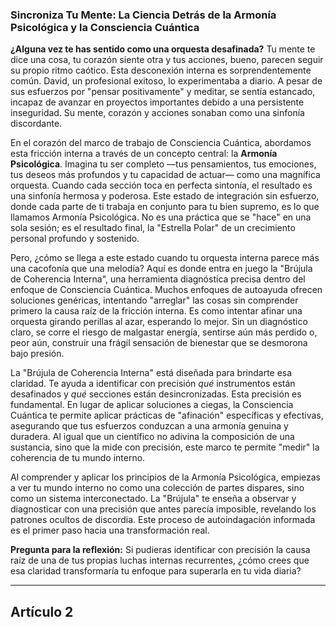 ### Sincroniza Tu Mente: La Ciencia Detrás de la Armonía Psicológica y la Consciencia Cuántica
**¿Alguna vez te has sentido como una orquesta desafinada?** Tu mente te dice una cosa, tu corazón siente otra y tus acciones, bueno, parecen seguir su propio ritmo caótico. Esta desconexión interna es sorprendentemente común. David, un profesional exitoso, lo experimentaba a diario. A pesar de sus esfuerzos por "pensar positivamente" y meditar, se sentía estancado, incapaz de avanzar en proyectos importantes debido a una persistente inseguridad. Su mente, corazón y acciones sonaban como una sinfonía discordante.

En el corazón del marco de trabajo de Consciencia Cuántica, abordamos esta fricción interna a través de un concepto central: la **Armonía Psicológica**. Imagina tu ser completo —tus pensamientos, tus emociones, tus deseos más profundos y tu capacidad de actuar— como una magnífica orquesta. Cuando cada sección toca en perfecta sintonía, el resultado es una sinfonía hermosa y poderosa. Este estado de integración sin esfuerzo, donde cada parte de ti trabaja en conjunto para tu bien supremo, es lo que llamamos Armonía Psicológica. No es una práctica que se "hace" en una sola sesión; es el resultado final, la "Estrella Polar" de un crecimiento personal profundo y sostenido.

Pero, ¿cómo se llega a este estado cuando tu orquesta interna parece más una cacofonía que una melodía? Aquí es donde entra en juego la "Brújula de Coherencia Interna", una herramienta diagnóstica precisa dentro del enfoque de Consciencia Cuántica. Muchos enfoques de autoayuda ofrecen soluciones genéricas, intentando "arreglar" las cosas sin comprender primero la causa raíz de la fricción interna. Es como intentar afinar una orquesta girando perillas al azar, esperando lo mejor. Sin un diagnóstico claro, se corre el riesgo de malgastar energía, sentirse aún más perdido o, peor aún, construir una frágil sensación de bienestar que se desmorona bajo presión.

La "Brújula de Coherencia Interna" está diseñada para brindarte esa claridad. Te ayuda a identificar con precisión *qué* instrumentos están desafinados y *qué* secciones están desincronizadas. Esta precisión es fundamental. En lugar de aplicar soluciones a ciegas, la Consciencia Cuántica te permite aplicar prácticas de "afinación" específicas y efectivas, asegurando que tus esfuerzos conduzcan a una armonía genuina y duradera. Al igual que un científico no adivina la composición de una sustancia, sino que la mide con precisión, este marco te permite "medir" la coherencia de tu mundo interno.

Al comprender y aplicar los principios de la Armonía Psicológica, empiezas a ver tu mundo interno no como una colección de partes dispares, sino como un sistema interconectado. La "Brújula" te enseña a observar y diagnosticar con una precisión que antes parecía imposible, revelando los patrones ocultos de discordia. Este proceso de autoindagación informada es el primer paso hacia una transformación real.

**Pregunta para la reflexión:** Si pudieras identificar con precisión la causa raíz de una de tus propias luchas internas recurrentes, ¿cómo crees que esa claridad transformaría tu enfoque para superarla en tu vida diaria?

---

## Artículo 2
